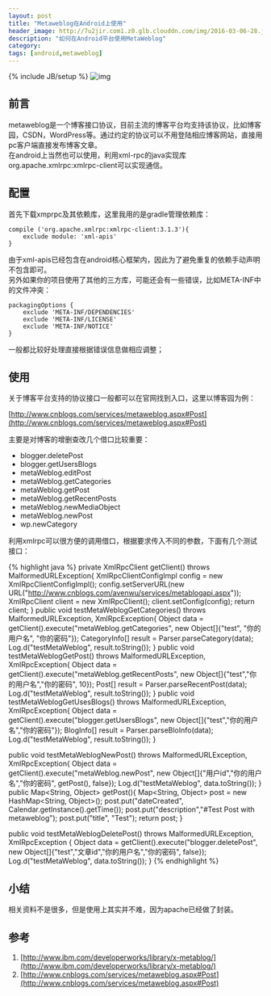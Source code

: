 ```yaml
---
layout: post
title: "Metaweblog在Android上使用"
header_image: http://7u2jir.com1.z0.glb.clouddn.com/img/2016-03-06-28.jpg
description: "如何在Android平台使用MetaWeblog"
category: 
tags: [android,metaweblog]
---
```

{% include JB/setup %}
![img](http://7u2jir.com1.z0.glb.clouddn.com/img/2016-03-06-28.jpg)

## 前言
metaweblog是一个博客接口协议，目前主流的博客平台均支持该协议，比如博客园，CSDN，WordPress等。通过约定的协议可以不用登陆相应博客网站，直接用pc客户端直接发布博客文章。  
在android上当然也可以使用，利用xml-rpc的java实现库org.apache.xmlrpc:xmlrpc-client可以实现通信。

## 配置
首先下载xmprpc及其依赖库，这里我用的是gradle管理依赖库：

	compile ('org.apache.xmlrpc:xmlrpc-client:3.1.3'){
        exclude module: 'xml-apis'
    }

由于xml-apis已经包含在android核心框架内，因此为了避免重复的依赖手动声明不包含即可。  
另外如果你的项目使用了其他的三方库，可能还会有一些错误，比如META-INF中的文件冲突：

	packagingOptions {
        exclude 'META-INF/DEPENDENCIES'
        exclude 'META-INF/LICENSE'
        exclude 'META-INF/NOTICE'
    }
    
一般都比较好处理直接根据错误信息做相应调整；

## 使用
关于博客平台支持的协议接口一般都可以在官网找到入口，这里以博客园为例：

[http://www.cnblogs.com/services/metaweblog.aspx#Post](http://www.cnblogs.com/services/metaweblog.aspx#Post)

主要是对博客的增删查改几个借口比较重要：

- blogger.deletePost
- blogger.getUsersBlogs
- metaWeblog.editPost
- metaWeblog.getCategories
- metaWeblog.getPost
- metaWeblog.getRecentPosts
- metaWeblog.newMediaObject
- metaWeblog.newPost
- wp.newCategory

利用xmlrpc可以很方便的调用借口，根据要求传入不同的参数，下面有几个测试接口：

{% highlight java %}
private XmlRpcClient getClient() throws MalformedURLException{
    XmlRpcClientConfigImpl config = new XmlRpcClientConfigImpl();
    config.setServerURL(new URL("http://www.cnblogs.com/avenwu/services/metablogapi.aspx"));
    XmlRpcClient client = new XmlRpcClient();
    client.setConfig(config);
    return client;
}
public void testMetaWeblogGetCategories() throws MalformedURLException, XmlRpcException{
    Object data = getClient().execute("metaWeblog.getCategories", new Object[]{"test", "你的用户名", "你的密码"});
    CategoryInfo[] result = Parser.parseCategory(data);
    Log.d("testMetaWeblog", result.toString());
}
public void testMetaWeblogGetPost() throws MalformedURLException, XmlRpcException{
    Object data = getClient().execute("metaWeblog.getRecentPosts", new Object[]{"test","你的用户名","你的密码", 10});
    Post[] result = Parser.parseRecentPost(data);
    Log.d("testMetaWeblog", result.toString());
}
public void testMetaWeblogGetUsesBlogs() throws MalformedURLException, XmlRpcException{
    Object data = getClient().execute("blogger.getUsersBlogs", new Object[]{"test","你的用户名","你的密码"});
    BlogInfo[] result = Parser.parseBloInfo(data);
    Log.d("testMetaWeblog", result.toString());
}

public void testMetaWeblogNewPost()  throws MalformedURLException, XmlRpcException{
    Object data = getClient().execute("metaWeblog.newPost", new Object[]{"用户id","你的用户名","你的密码", getPost(), false});
    Log.d("testMetaWeblog", data.toString());
}
public Map<String, Object> getPost(){
    Map<String, Object> post = new HashMap<String, Object>();
    post.put("dateCreated", Calendar.getInstance().getTime());
    post.put("description","#Test Post with metaweblog");
    post.put("title", "Test");
    return post;
}

public void testMetaWeblogDeletePost()  throws MalformedURLException, XmlRpcException {
    Object data = getClient().execute("blogger.deletePost", new Object[]{"test","文章id","你的用户名","你的密码", false});
    Log.d("testMetaWeblog", data.toString());
}
{% endhighlight %}

## 小结
相关资料不是很多，但是使用上其实并不难，因为apache已经做了封装。

## 参考
1. [http://www.ibm.com/developerworks/library/x-metablog/](http://www.ibm.com/developerworks/library/x-metablog/)
2. [http://www.cnblogs.com/services/metaweblog.aspx#Post](http://www.cnblogs.com/services/metaweblog.aspx#Post)
